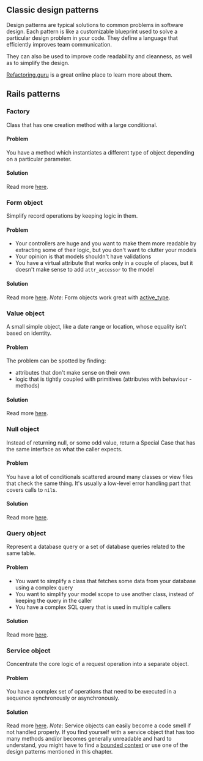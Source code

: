 
## Classic design patterns

Design patterns are typical solutions to common problems in software design.
Each pattern is like a customizable blueprint used to solve a particular design problem in your code.
They define a language that efficiently improves team communication.

They can also be used to improve code readability and cleanness, as well as to simplify the design.

[Refactoring.guru](https://refactoring.guru) is a great online place to learn more about them.

## Rails patterns

### Factory
Class that has one creation method with a large conditional.

#### Problem
You have a method which instantiates a different type of object depending on a particular parameter.

#### Solution
Read more [here](https://www.sihui.io/design-pattern-factory/).

### Form object
Simplify record operations by keeping logic in them.

#### Problem
* Your controllers are huge and you want to make them more readable by extracting some of their logic, but you don't want to clutter your models
* Your opinion is that models shouldn't have validations
* You have a virtual attribute that works only in a couple of places, but it doesn't make sense to add `attr_accessor` to the model

#### Solution
Read more [here](https://thoughtbot.com/blog/activemodel-form-objects).
_Note_: Form objects work great with [active_type](https://github.com/makandra/active_type).

### Value object
A small simple object, like a date range or location, whose equality isn’t based on identity.

#### Problem
The problem can be spotted by finding:
* attributes that don't make sense on their own
* logic that is tightly coupled with primitives (attributes with behaviour - methods)

#### Solution
Read more [here](https://revs.runtime-revolution.com/value-objects-in-ruby-on-rails-9df64bc8db34).

### Null object
Instead of returning null, or some odd value, return a Special Case that has the same interface as what the caller expects.

#### Problem
You have a lot of conditionals scattered around many classes or view files that check the same thing. It's usually a low-level error handling part that covers calls to `nil`s.

#### Solution
Read more [here](https://thoughtbot.com/blog/handling-associations-on-null-objects).

### Query object
Represent a database query or a set of database queries related to the same table.

#### Problem
* You want to simplify a class that fetches some data from your database using a complex query
* You want to simplify your model scope to use another class, instead of keeping the query in the caller
* You have a complex SQL query that is used in multiple callers

#### Solution
Read more [here](https://medium.flatstack.com/query-object-in-ruby-on-rails-56ea434365f0).

### Service object
Concentrate the core logic of a request operation into a separate object.

#### Problem
You have a complex set of operations that need to be executed in a sequence synchronously or asynchronously.

#### Solution
Read more [here](http://brewhouse.io/blog/2014/04/30/gourmet-service-objects.html).
_Note_: Service objects can easily become a code smell if not handled properly. If you find yourself with a service object that has too many methods and/or becomes generally unreadable and hard to understand, you might have to find a [bounded context](https://blog.carbonfive.com/bring-clarity-to-your-monolith-with-bounded-contexts/) or use one of the design patterns mentioned in this chapter.
